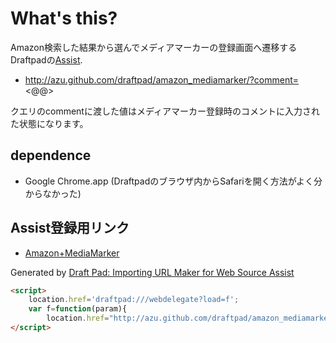 # What's this?

Amazon検索した結果から選んでメディアマーカーの登録画面へ遷移する
Draftpadの[Assist](http://modelessdesign.com/draftpad/assisthelp/ "Assist").

* http://azu.github.com/draftpad/amazon_mediamarker/?comment=<@@>

クエリのcommentに渡した値はメディアマーカー登録時のコメントに入力された状態になります。

## dependence

* Google Chrome.app (Draftpadのブラウザ内からSafariを開く方法がよく分からなかった)

## Assist登録用リンク

* <a href="draftpad:///assist?title=Amazon%2BMediaMarker&url=draftpad%3A%2F%2Fself%2Fweb%3Fsource%3D%253Cscript%253E%2520%2520%2520%2520location%252ehref%253D%2527draftpad%253A%252F%252F%252Fwebdelegate%253Fload%253Df%2527%253B%2520%2520%2520%2520var%2520f%253Dfunction%2528param%2529%257B%2520%2520%2520%2520%2520%2520%2520%2520location%252ehref%253D%2522http%253A%252F%252Fazu%252egithub%252ecom%252Fdraftpad%252Famazon_mediamarker%252F%253Fcomment%253D%2522%252BencodeURIComponent%2528param%252eTEXT%2529%253B%257D%253C%252Fscript%253E%26TEXT%3D%3C%40%40%3E">Amazon+MediaMarker</a>

Generated by [Draft Pad: Importing URL Maker for Web Source Assist](https://dl.dropbox.com/u/223789/dev/DPAtools.html "")



``` html
<script>
    location.href='draftpad:///webdelegate?load=f';
    var f=function(param){
        location.href="http://azu.github.com/draftpad/amazon_mediamarker/?comment="+encodeURIComponent(param.TEXT);}
</script>
```